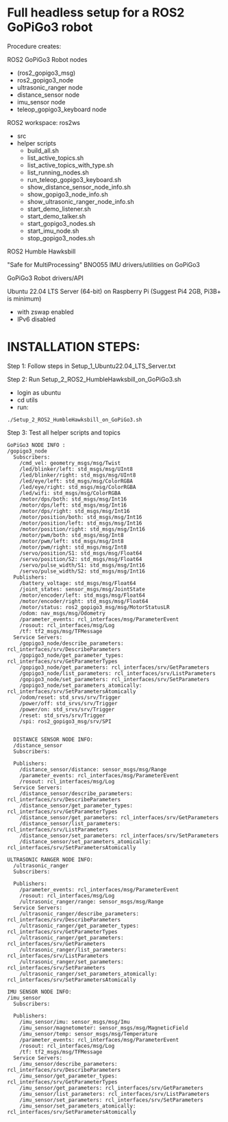 # Full headless setup for a ROS2 GoPiGo3 robot

Procedure creates:

ROS2 GoPiGo3 Robot nodes
- (ros2_gopigo3_msg)
- ros2_gopigo3_node
- ultrasonic_ranger node
- distance_sensor node
- imu_sensor node
- teleop_gopigo3_keyboard node

ROS2 workspace: ros2ws
- src 
- helper scripts
  - build_all.sh
  - list_active_topics.sh
  - list_active_topics_with_type.sh
  - list_running_nodes.sh
  - run_teleop_gopigo3_keyboard.sh
  - show_distance_sensor_node_info.sh
  - show_gopigo3_node_info.sh
  - show_ultrasonic_ranger_node_info.sh
  - start_demo_listener.sh
  - start_demo_talker.sh
  - start_gopigo3_nodes.sh
  - start_imu_node.sh
  - stop_gopigo3_nodes.sh

ROS2 Humble Hawksbill 

"Safe for MultiProcessing" BNO055 IMU drivers/utilities on GoPiGo3

GoPiGo3 Robot drivers/API

Ubuntu 22.04 LTS Server (64-bit) on Raspberry Pi 
(Suggest Pi4 2GB, Pi3B+ is minimum) 
- with zswap enabled 
- IPv6 disabled 

# INSTALLATION STEPS:  

Step 1: Follow steps in Setup_1_Ubuntu22.04_LTS_Server.txt

Step 2: Run Setup_2_ROS2_HumbleHawksbill_on_GoPiGo3.sh  
- login as ubuntu
- cd utils
- run:  
```
./Setup_2_ROS2_HumbleHawksbill_on_GoPiGo3.sh
```

Step 3: Test all helper scripts and topics 

```
GoPiGo3 NODE INFO :
/gopigo3_node
  Subscribers:
    /cmd_vel: geometry_msgs/msg/Twist
    /led/blinker/left: std_msgs/msg/UInt8
    /led/blinker/right: std_msgs/msg/UInt8
    /led/eye/left: std_msgs/msg/ColorRGBA
    /led/eye/right: std_msgs/msg/ColorRGBA
    /led/wifi: std_msgs/msg/ColorRGBA
    /motor/dps/both: std_msgs/msg/Int16
    /motor/dps/left: std_msgs/msg/Int16
    /motor/dps/right: std_msgs/msg/Int16
    /motor/position/both: std_msgs/msg/Int16
    /motor/position/left: std_msgs/msg/Int16
    /motor/position/right: std_msgs/msg/Int16
    /motor/pwm/both: std_msgs/msg/Int8
    /motor/pwm/left: std_msgs/msg/Int8
    /motor/pwm/right: std_msgs/msg/Int8
    /servo/position/S1: std_msgs/msg/Float64
    /servo/position/S2: std_msgs/msg/Float64
    /servo/pulse_width/S1: std_msgs/msg/Int16
    /servo/pulse_width/S2: std_msgs/msg/Int16
  Publishers:
    /battery_voltage: std_msgs/msg/Float64
    /joint_states: sensor_msgs/msg/JointState
    /motor/encoder/left: std_msgs/msg/Float64
    /motor/encoder/right: std_msgs/msg/Float64
    /motor/status: ros2_gopigo3_msg/msg/MotorStatusLR
    /odom: nav_msgs/msg/Odometry
    /parameter_events: rcl_interfaces/msg/ParameterEvent
    /rosout: rcl_interfaces/msg/Log
    /tf: tf2_msgs/msg/TFMessage
  Service Servers:
    /gopigo3_node/describe_parameters: rcl_interfaces/srv/DescribeParameters
    /gopigo3_node/get_parameter_types: rcl_interfaces/srv/GetParameterTypes
    /gopigo3_node/get_parameters: rcl_interfaces/srv/GetParameters
    /gopigo3_node/list_parameters: rcl_interfaces/srv/ListParameters
    /gopigo3_node/set_parameters: rcl_interfaces/srv/SetParameters
    /gopigo3_node/set_parameters_atomically: rcl_interfaces/srv/SetParametersAtomically
    /odom/reset: std_srvs/srv/Trigger
    /power/off: std_srvs/srv/Trigger
    /power/on: std_srvs/srv/Trigger
    /reset: std_srvs/srv/Trigger
    /spi: ros2_gopigo3_msg/srv/SPI
    
    
  DISTANCE SENSOR NODE INFO:  
  /distance_sensor
  Subscribers:

  Publishers:
    /distance_sensor/distance: sensor_msgs/msg/Range
    /parameter_events: rcl_interfaces/msg/ParameterEvent
    /rosout: rcl_interfaces/msg/Log
  Service Servers:
    /distance_sensor/describe_parameters: rcl_interfaces/srv/DescribeParameters
    /distance_sensor/get_parameter_types: rcl_interfaces/srv/GetParameterTypes
    /distance_sensor/get_parameters: rcl_interfaces/srv/GetParameters
    /distance_sensor/list_parameters: rcl_interfaces/srv/ListParameters
    /distance_sensor/set_parameters: rcl_interfaces/srv/SetParameters
    /distance_sensor/set_parameters_atomically: rcl_interfaces/srv/SetParametersAtomically
  
ULTRASONIC RANGER NODE INFO:
  /ultrasonic_ranger
  Subscribers:

  Publishers:
    /parameter_events: rcl_interfaces/msg/ParameterEvent
    /rosout: rcl_interfaces/msg/Log
    /ultrasonic_ranger/range: sensor_msgs/msg/Range
  Service Servers:
    /ultrasonic_ranger/describe_parameters: rcl_interfaces/srv/DescribeParameters
    /ultrasonic_ranger/get_parameter_types: rcl_interfaces/srv/GetParameterTypes
    /ultrasonic_ranger/get_parameters: rcl_interfaces/srv/GetParameters
    /ultrasonic_ranger/list_parameters: rcl_interfaces/srv/ListParameters
    /ultrasonic_ranger/set_parameters: rcl_interfaces/srv/SetParameters
    /ultrasonic_ranger/set_parameters_atomically: rcl_interfaces/srv/SetParametersAtomically

IMU SENSOR NODE INFO:
/imu_sensor
  Subscribers:

  Publishers:
    /imu_sensor/imu: sensor_msgs/msg/Imu
    /imu_sensor/magnetometer: sensor_msgs/msg/MagneticField
    /imu_sensor/temp: sensor_msgs/msg/Temperature
    /parameter_events: rcl_interfaces/msg/ParameterEvent
    /rosout: rcl_interfaces/msg/Log
    /tf: tf2_msgs/msg/TFMessage
  Service Servers:
    /imu_sensor/describe_parameters: rcl_interfaces/srv/DescribeParameters
    /imu_sensor/get_parameter_types: rcl_interfaces/srv/GetParameterTypes
    /imu_sensor/get_parameters: rcl_interfaces/srv/GetParameters
    /imu_sensor/list_parameters: rcl_interfaces/srv/ListParameters
    /imu_sensor/set_parameters: rcl_interfaces/srv/SetParameters
    /imu_sensor/set_parameters_atomically: rcl_interfaces/srv/SetParametersAtomically

```
  
